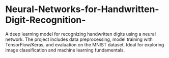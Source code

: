 # Neural-Networks-for-Handwritten-Digit-Recognition-
A deep learning model for recognizing handwritten digits using a neural network. The project includes data preprocessing, model training with TensorFlow/Keras, and evaluation on the MNIST dataset. Ideal for exploring image classification and machine learning fundamentals.

